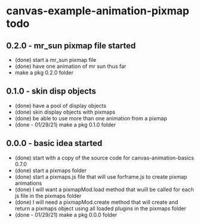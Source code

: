 # canvas-example-animation-pixmap todo

## 0.2.0 - mr_sun pixmap file started
* (done) start a mr_sun pixmap file
* (done) have one animation of mr sun thus far
* make a pkg 0.2.0 folder

## 0.1.0 - skin disp objects
* (done) have a pool of display objects
* (done) skin display objects with pixmaps
* (done) be able to use more than one animation from a pixmap
* (done - 01/29/21) make a pkg 0.1.0 folder

## 0.0.0 - basic idea started
* (done) start with a copy of the source code for canvas-animation-basics 0.7.0
* (done) start a pixmaps folder
* (done) start a pixmaps.js file that will use forframe.js to create pixmap animations
* (done) I will want a pixmapMod.load method that wuill be called for each js file in the pixmaps folder
* (done) I will need a pixmapMod.create method that will create and return a pixmaps object using all loaded plugins in the pixmaps folder
* (done - 01/29/21) make a pkg 0.0.0 folder
